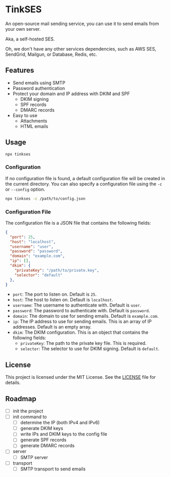 # TinkSES

An open-source mail sending service, you can use it to send emails from your own server.

Aka, a self-hosted SES.

Oh, we don't have any other services dependencies, such as AWS SES, SendGrid, Mailgun, or Database, Redis, etc.

## Features

- Send emails using SMTP
- Password authentication
- Protect your domain and IP address with DKIM and SPF
  - DKIM signing
  - SPF records
  - DMARC records
- Easy to use
  - Attachments
  - HTML emails

## Usage

```sh
npx tinkses
```

### Configuration

If no configuration file is found, a default configuration file will be created in the current directory. You can also specify a configuration file using the `-c` or `--config` option.

```sh
npx tinkses -c /path/to/config.json
```

### Configuration File

The configuration file is a JSON file that contains the following fields:

```json
{
  "port": 25,
  "host": "localhost",
  "username": "user",
  "password": "password",
  "domain": "example.com",
  "ip": [],
  "dkim": {
    "privateKey": "/path/to/private.key",
    "selector": "default"
  },
}
```

- `port`: The port to listen on. Default is `25`.
- `host`: The host to listen on. Default is `localhost`.
- `username`: The username to authenticate with. Default is `user`.
- `password`: The password to authenticate with. Default is `password`.
- `domain`: The domain to use for sending emails. Default is `example.com`.
- `ip`: The IP address to use for sending emails. This is an array of IP addresses. Default is an empty array.
- `dkim`: The DKIM configuration. This is an object that contains the following fields:
  - `privateKey`: The path to the private key file. This is required.
  - `selector`: The selector to use for DKIM signing. Default is `default`.


## License
This project is licensed under the MIT License. See the [LICENSE](LICENSE) file for details.

## Roadmap

- [ ] init the project
- [ ] init command to
  - [ ] determine the IP (both IPv4 and IPv6)
  - [ ] generate DKIM keys
  - [ ] write IPs and DKIM keys to the config file
  - [ ] generate SPF records
  - [ ] generate DMARC records
- [ ] server
  - [ ] SMTP server
- [ ] transport
  - [ ] SMTP transport to send emails
